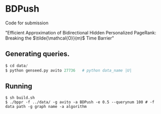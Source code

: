 # BDPush
Code for submission 

"Efficient Approximation of Bidirectional Hidden Personalized
PageRank: Breaking the $\tilde{\mathcal{O}}(m)$ Time Barrier"

## Generating queries.
```python
$ cd data/
$ python genseed.py avito 27736   # python data_name |U|
```

## Running 
```shell
$ sh build.sh
$ ./bppr -f ../data/ -g avito -a BDPush -e 0.5 --querynum 100 # -f data path -g graph name -a algorithm 
```
